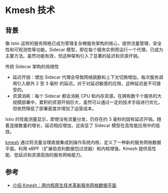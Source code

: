 # Kmesh 技术

## 背景

像 Istio 这样的服务网格已成为管理复杂微服务架构的核心，提供流量管理、安全性和可观测性等功能。Sidecar 模型，即在每个服务实例旁运行一个代理，已成为主要方法。虽然功能有效，但这种架构引入了显著的延迟和资源开销。

传统 Sidecar 架构的局限性

- 延迟开销：增加 Sidecar 代理会导致网络跳数和上下文切换增加，每次服务调用引入额外 2 至 3 毫秒 的延迟。对于对延迟敏感的应用，这种延迟是不可接受的。
- 资源消耗：每个 Sidecar 都会消耗 CPU 和内存资源。在拥有数千个服务的大规模部署中，累积的资源开销巨大，虽然可以通过一定的技术手段进行优化，但依然降低了部署密度并增加了运营成本。

Istio 的性能测量显示，即使没有流量分发，仍存在约 3 毫秒的固有延迟开销。随着连接数量的增长，延迟相应增加，这突显了 Sidecar 模型在高性能应用中的低效。

[kmesh](https://github.com/kmesh-net/kmesh)  通过将流量治理直接集成到操作系统内核，定义了一种新的服务网格数据平面。利用 eBPF（扩展伯克利数据包过滤器）和内核增强，Kmesh 提供高性能、低延迟和资源高效的服务网格能力。




## 参考

- [介绍 Kmesh：用内核原生技术革新服务网格数据平面](https://jimmysong.io/blog/introducing-kmesh-kernel-native-service-mesh/)
